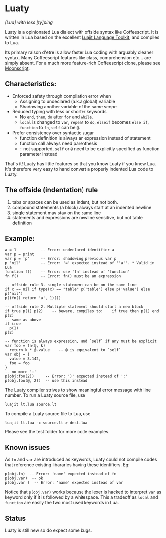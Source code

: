 Luaty
===

*[Lua] with less [ty]ping*

Luaty is a opinionated Lua dialect with offside syntax like Coffeescript. It is written in Lua based on the excellent [Luajit Language Toolkit](https://github.com/franko/luajit-lang-toolkit), and compiles to Lua. 

Its primary raison d'etre is allow faster Lua coding with arguably cleaner syntax. Many Coffeescript features like class, comprehension etc... are simply absent. For a much more feature-rich Coffeescript clone, please see [Moonscript](https://github.com/leafo/moonscript).

Characteristics:
---
- Enforced safety through compilation error when
  * Assigning to undeclared (a.k.a global) variable
  * Shadowing another variable of the same scope
- Reduced typing with less or shorter keywords
  * No `end`, `then`, `do` after `for` and `while`. 
  * `local` is changed to `var`, `repeat` to `do`, `elseif` becomes `else if`, `function` to `fn`, `self` can be `@`.
- Prefer consistency over syntactic sugar
  * function definition is always an expression instead of statement
  * function call always need parenthesis
  * `:` not supported, `self` or `@` need to be explicitly specified as function parameter instead

That's it! Luaty has little features so that you know Luaty if you knew Lua. It's therefore very easy to hand convert a properly indented Lua code to Luaty.


The offside (indentation) rule 
---
1. tabs or spaces can be used as indent, but not both. 
2. compound statements (a block) always start at an indented newline
3. single statement may stay on the same line
4. statements and expressions are newline sensitive, but not table definition


Example:
---
```
a = 1           -- Error: undeclared identifier a
var p = print
var p = 'p'     -- Error: shadowing previous var p
p 'nil'         -- Error: '=' expected instead of ''a''. * Valid in Lua
function f()    -- Error: use 'fn' instead of 'function'
fn f()          -- Error: fn() must be an expression

-- offside rule 3. single statement can be on the same line
if x ~= nil if type(x) == "table" p('table') else p('value') else p('nil')
p((fn()	return 'a', 1)())

-- offside rule 2. Multiple statement should start a new block
if true p(1) p(2)    -- beware, compiles to:    if true then p(1) end p(2)
-- same as above
if true
  p(1)
p(2)

-- function is always expression, and `self` if any must be explicit
var foo = fn(@, k)
  return k * @.value    -- @ is equivalent to `self`
var obj = { 
  value = 3.142,
  foo = foo 
}
-- no more ':'
p(obj:foo(2))     -- Error: ')' expected instead of ':'
p(obj.foo(@, 2))  -- use this instead

```

The Luaty compiler strives to show meaningful error message with line number.
To run a Luaty source file, use
```
luajit lt.lua source.lt
```
To compile a Luaty source file to Lua, use
```
luajit lt.lua -c source.lt > dest.lua
```
Please see the test folder for more code examples.


Known issues
---
As `fn` and `var` are introduced as keywords, Luaty could not compile codes that reference existing libararies having these identifiers.
Eg:
```
p(obj.fn)  -- Error: 'name' expected instead of fn
p(obj.var)  -- ok
p(obj.var )  -- Error: 'name' expected instead of var
```
Notice that `p(obj.var)` works because the lexer is hacked to interpret `var` as keyword only if it is followed by a whitespace.
This a tradeoff as `local` and `function` are easily the two most used keywords in Lua. 


Status
---
Luaty is still new so do expect some bugs. 


